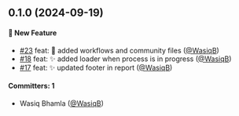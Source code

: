 
## 0.1.0 (2024-09-19)

#### :rocket: New Feature
* [#23](https://github.com/WasiqB/ultra-report/pull/23) feat: :green_heart: added workflows and community files ([@WasiqB](https://github.com/WasiqB))
* [#18](https://github.com/WasiqB/ultra-report/pull/18) feat: :sparkles: added loader when process is in progress ([@WasiqB](https://github.com/WasiqB))
* [#17](https://github.com/WasiqB/ultra-report/pull/17) feat: :sparkles: updated footer in report ([@WasiqB](https://github.com/WasiqB))

#### Committers: 1
- Wasiq Bhamla ([@WasiqB](https://github.com/WasiqB))

